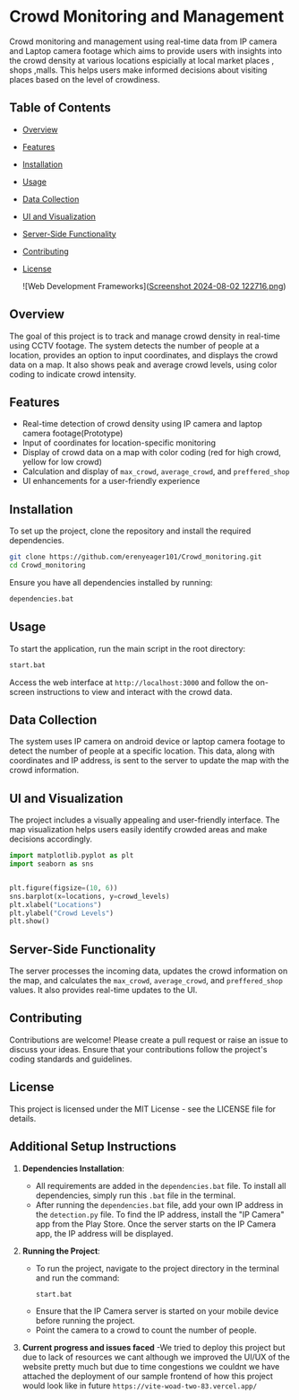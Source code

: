 
# Crowd Monitoring and Management

Crowd monitoring and management using real-time data from IP camera and Laptop camera footage which aims to provide users with insights into the crowd density at various locations espicially at local market places , shops ,malls. This helps users make informed decisions about visiting places based on the level of crowdiness.

## Table of Contents

- [Overview](#overview)
- [Features](#features)
- [Installation](#installation)
- [Usage](#usage)
- [Data Collection](#data-collection)
- [UI and Visualization](#ui-and-visualization)
- [Server-Side Functionality](#server-side-functionality)
- [Contributing](#contributing)
- [License](#license)


  ![Web Development Frameworks]([Screenshot 2024-08-02 122716.png](https://drive.google.com/file/d/1B_glRXdw3XcSgxc8muE5WRl48OoObYpY/view?usp=sharing))







## Overview

The goal of this project is to track and manage crowd density in real-time using CCTV footage. The system detects the number of people at a location, provides an option to input coordinates, and displays the crowd data on a map. It also shows peak and average crowd levels, using color coding to indicate crowd intensity.

## Features

- Real-time detection of crowd density using IP camera and laptop camera footage(Prototype)
- Input of coordinates for location-specific monitoring
- Display of crowd data on a map with color coding (red for high crowd, yellow for low crowd)
- Calculation and display of `max_crowd`, `average_crowd`, and `preffered_shop`
- UI enhancements for a user-friendly experience

## Installation

To set up the project, clone the repository and install the required dependencies.

```bash
git clone https://github.com/erenyeager101/Crowd_monitoring.git
cd Crowd_monitoring
```

Ensure you have all dependencies installed by running:

```bash
dependencies.bat
```

## Usage

To start the application, run the main script in the root directory:

```bash
start.bat
```

Access the web interface at `http://localhost:3000` and follow the on-screen instructions to view and interact with the crowd data.

## Data Collection

The system uses IP camera on android device or laptop camera footage to detect the number of people at a specific location. This data, along with coordinates and IP address, is sent to the server to update the map with the crowd information.

## UI and Visualization

The project includes a visually appealing and user-friendly interface. The map visualization helps users easily identify crowded areas and make decisions accordingly.

```python
import matplotlib.pyplot as plt
import seaborn as sns


plt.figure(figsize=(10, 6))
sns.barplot(x=locations, y=crowd_levels)
plt.xlabel("Locations")
plt.ylabel("Crowd Levels")
plt.show()
```

## Server-Side Functionality

The server processes the incoming data, updates the crowd information on the map, and calculates the `max_crowd`, `average_crowd`, and `preffered_shop` values. It also provides real-time updates to the UI.

## Contributing

Contributions are welcome! Please create a pull request or raise an issue to discuss your ideas. Ensure that your contributions follow the project's coding standards and guidelines.

## License

This project is licensed under the MIT License - see the LICENSE file for details.

## Additional Setup Instructions

1. **Dependencies Installation**:
   - All requirements are added in the `dependencies.bat` file. To install all dependencies, simply run this `.bat` file in the terminal.
   - After running the `dependencies.bat` file, add your own IP address in the `detection.py` file. To find the IP address, install the "IP Camera" app from the Play Store. Once the server starts on the IP Camera app, the IP address will be displayed.

2. **Running the Project**:
   - To run the project, navigate to the project directory in the terminal and run the command:
     ```bash
     start.bat
     ```
   - Ensure that the IP Camera server is started on your mobile device before running the project.
   - Point the camera to a crowd to count the number of people.
3. **Current progress and issues faced**
   -We tried to deploy this project but due to lack of resources we cant although we improved the UI/UX of the website pretty much but due to time congestions we couldnt 
we have attached the deployment of our sample frontend of how this project would look like in future 
`https://vite-woad-two-83.vercel.app/`
   

